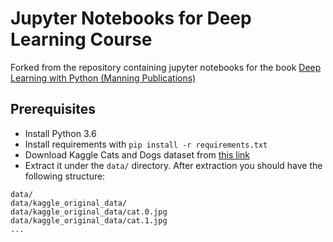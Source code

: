 # Jupyter Notebooks for Deep Learning Course

Forked from the repository containing jupyter notebooks for the book [Deep Learning with Python (Manning Publications)](https://www.manning.com/books/deep-learning-with-python?a_aid=keras&a_bid=76564dff)

## Prerequisites

- Install Python 3.6
- Install requirements with ```pip install -r requirements.txt```
- Download Kaggle Cats and Dogs dataset from [this link](https://drive.google.com/file/d/0B_ebsCRJm2BfZU9Ib0FVaHJHOEU/view?usp=sharing)
- Extract it under the ```data/``` directory. After extraction you should have the following structure:

```shell
data/
data/kaggle_original_data/
data/kaggle_original_data/cat.0.jpg
data/kaggle_original_data/cat.1.jpg
...
```